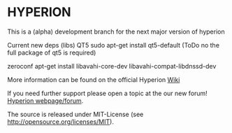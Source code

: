 HYPERION
========

This is a (alpha) development branch for the next major version of hyperion


Current new deps (libs)
QT5
sudo apt-get install qt5-default (ToDo no the full package of qt5 is required)

zeroconf
apt-get install libavahi-core-dev libavahi-compat-libdnssd-dev

More information can be found on the official Hyperion [Wiki](https://wiki.hyperion-project.org) 

If you need further support please open a topic at the our new forum!
[Hyperion webpage/forum](https://www.hyperion-project.org).

The source is released under MIT-License (see http://opensource.org/licenses/MIT).
